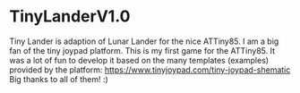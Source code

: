 # TinyLanderV1.0
Tiny Lander is adaption of Lunar Lander for the nice ATTiny85.
I am a big fan of the tiny joypad platform.
This is my first game for the ATTiny85. It was a lot of fun to develop it based on the many templates (examples) provided by the platform:
https://www.tinyjoypad.com/tiny-joypad-shematic
Big thanks to all of them! :)
